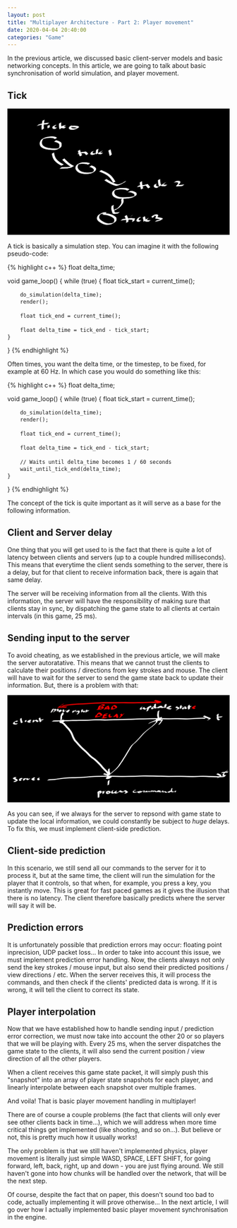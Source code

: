 ```yaml
---
layout: post
title: "Multiplayer Architecture - Part 2: Player movement"
date: 2020-04-04 20:40:00
categories: "Game"
---
```


In the previous article, we discussed basic client-server models and basic networking concepts. In this article, we are going to talk about basic synchronisation of world simulation, and player movement.

## Tick

![photo](/assets/ticks.png)

A tick is basically a simulation step. You can imagine it with the following pseudo-code:

{% highlight c++ %}
float delta_time;

void game_loop() {
    while (true) {
        float tick_start = current_time();

        do_simulation(delta_time);
        render();
        
        float tick_end = current_time();
        
        float delta_time = tick_end - tick_start;
    }
}
{% endhighlight %}

Often times, you want the delta time, or the timestep, to be fixed, for example at 60 Hz. In which case you would do something like this:

{% highlight c++ %}
float delta_time;

void game_loop() {
    while (true) {
        float tick_start = current_time();

        do_simulation(delta_time);
        render();
        
        float tick_end = current_time();
        
        float delta_time = tick_end - tick_start;
        
        // Waits until delta_time becomes 1 / 60 seconds
        wait_until_tick_end(delta_time);
    }
}
{% endhighlight %}

The concept of the tick is quite important as it will serve as a base for the following information.

## Client and Server delay

One thing that you will get used to is the fact that there is quite a lot of latency between clients and servers (up to a couple hundred milliseconds). This means that everytime the client sends something to the server, there is a delay, but for that client to receive information back, there is again that same delay.

The server will be receiving information from all the clients. With this information, the server will have the responsibility of making sure that clients stay in sync, by dispatching the game state to all clients at certain intervals (in this game, 25 ms).

## Sending input to the server

To avoid cheating, as we established in the previous article, we will make the server autoratative. This means that we cannot trust the clients to calculate their positions / directions from key strokes and mouse. The client will have to wait for the server to send the game state back to update their information. But, there is a problem with that:

![photo](/assets/authoratative.png)

As you can see, if we always for the server to repsond with game state to update the local information, we could constantly be subject to *huge* delays. To fix this, we must implement client-side prediction.

## Client-side prediction

In this scenario, we still send all our commands to the server for it to process it, but at the same time, the client will run the simulation for the player that it controls, so that when, for example, you press a key, you instantly move. This is great for fast paced games as it gives the illusion that there is no latency. The client therefore basically predicts where the server will say it will be.

## Prediction errors

It is unfortunately possible that prediction errors may occur: floating point inprecision, UDP packet loss... In order to take into account this issue, we must implement prediction error handling. Now, the clients always not only send the key strokes / mouse input, but also send their predicted positions / view directions / etc. When the server receives this, it will process the commands, and then check if the clients' predicted data is wrong. If it is wrong, it will tell the client to correct its state.

## Player interpolation

Now that we have established how to handle sending input / prediction error correction, we must now take into account the other 20 or so players that we will be playing with. Every 25 ms, when the server dispatches the game state to the clients, it will also send the current position / view direction of all the other players. 

When a client receives this game state packet, it will simply push this "snapshot" into an array of player state snapshots for each player, and linearly interpolate between each snapshot over multiple frames. 

And voila! That is basic player movement handling in multiplayer! 

There are of course a couple problems (the fact that clients will only ever see other clients back in time...), which we will address when more time critical things get implemented (like shooting, and so on...). But believe or not, this is pretty much how it usually works!

The only problem is that we still haven't implemented physics, player movement is literally just simple WASD, SPACE, LEFT SHIFT, for going forward, left, back, right, up and down - you are just flying around. We still haven't gone into how chunks will be handled over the network, that will be the next step.

Of course, despite the fact that on paper, this doesn't sound too bad to code, actually implementing it will prove otherwise... In the next article, I will go over how I actually implemented basic player movement synchronisation in the engine.
